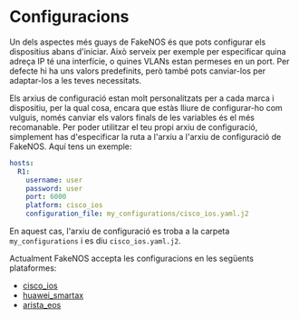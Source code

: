 # Configuracions
Un dels aspectes més guays de FakeNOS és que pots configurar els dispositius abans d'iniciar. Això serveix per exemple per especificar quina adreça IP té una interfície, o quines VLANs estan permeses en un port. Per defecte hi ha uns valors predefinits, però també pots canviar-los per adaptar-los a les teves necessitats.

Els arxius de configuració estan molt personalitzats per a cada marca i dispositiu, per la qual cosa, encara que estàs lliure de configurar-ho com vulguis, només canviar els valors finals de les variables és el més recomanable. Per poder utilitzar el teu propi arxiu de configuració, simplement has d'especificar la ruta a l'arxiu a l'arxiu de configuració de FakeNOS. Aquí tens un exemple:

```yaml
hosts:
  R1:
    username: user
    password: user
    port: 6000
    platform: cisco_ios
    configuration_file: my_configurations/cisco_ios.yaml.j2
```

En aquest cas, l'arxiu de configuració es troba a la carpeta `my_configurations` i es diu `cisco_ios.yaml.j2`.

Actualment FakeNOS accepta les configuracions en les següents plataformes:

- [cisco_ios](https://github.com/fakenos/fakenos/tree/master/fakenos/plugins/nos/platforms_py/configurations/cisco_ios.yaml.j2)
- [huawei_smartax](https://github.com/fakenos/fakenos/tree/master/fakenos/plugins/nos/platforms_py/configurations/huawei_smartax.yaml.j2) 
- [arista_eos](https://github.com/fakenos/fakenos/tree/master/fakenos/plugins/nos/platforms_py/configurations/arista_eos.yaml.j2)